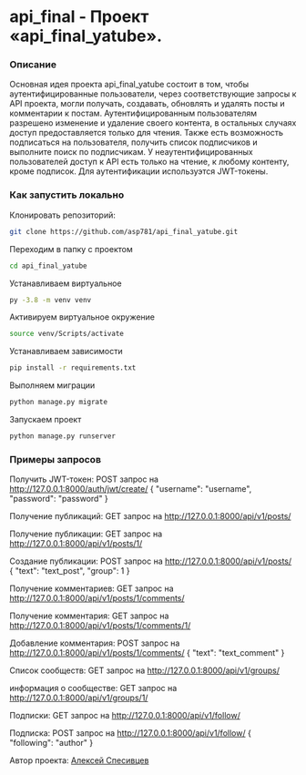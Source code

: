 # api_final - Проект «api_final_yatube».

### Описание

Основная идея проекта api_final_yatube состоит в том, чтобы аутентифицированные пользователи,
через соответствующие запросы к API проекта, могли получать, создавать,
обновлять и удалять посты и комментарии к постам.
Аутентифицированным пользователям разрешено изменение и удаление своего контента,
в остальных случаях доступ предоставляется только для чтения.
Также есть возможность подписаться на пользователя,
получить список подписчиков и выполните поиск по подписчикам.
У неаутентифицированных пользователей доступ к API есть только на чтение,
к любому контенту, кроме подписок.
Для аутентификации используэтся JWT-токены.

### Как запустить локально

Клонировать репозиторий:
```bash
git clone https://github.com/asp781/api_final_yatube.git
```
Переходим в папку с проектом
```bash
cd api_final_yatube
```
Устанавливаем виртуальное
```bash
py -3.8 -m venv venv
```
Активируем виртуальное окружение
```bash
source venv/Scripts/activate
```
Устанавливаем зависимости
```bash
pip install -r requirements.txt
```
Выполняем миграции
```bash
python manage.py migrate
```
Запускаем проект
```bash
python manage.py runserver
```

### Примеры запросов

Получить JWT-токен:
POST запрос на http://127.0.0.1:8000/auth/jwt/create/
{
"username": "username",
"password": "password"
}

Получение публикаций:
GET запрос на http://127.0.0.1:8000/api/v1/posts/

Получение публикации:
GET запрос на http://127.0.0.1:8000/api/v1/posts/1/

Создание публикации:
POST запрос на http://127.0.0.1:8000/api/v1/posts/
{
"text": "text_post",
"group": 1
}

Получение комментариев:
GET запрос на http://127.0.0.1:8000/api/v1/posts/1/comments/

Получение комментария:
GET запрос на http://127.0.0.1:8000/api/v1/posts/1/comments/1/

Добавление комментария:
POST запрос на http://127.0.0.1:8000/api/v1/posts/1/comments/
{
"text": "text_comment"
}

Список сообществ:
GET запрос на http://127.0.0.1:8000/api/v1/groups/

информация о сообществе:
GET запрос на http://127.0.0.1:8000/api/v1/groups/1/

Подписки:
GET запрос на http://127.0.0.1:8000/api/v1/follow/

Подписка:
POST запрос на http://127.0.0.1:8000/api/v1/follow/
{
"following": "author"
}

Автор проекта: [Алексей Спесивцев](https://github.com/asp781/)
